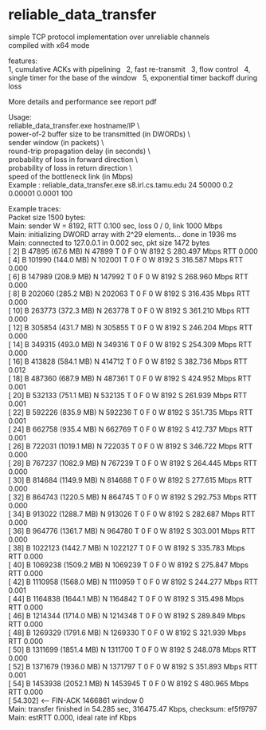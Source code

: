 # reliable_data_transfer
simple TCP protocol implementation over unreliable channels  
compiled with x64 mode  
  
features:  
1, cumulative ACKs with pipelining   
2, fast re-transmit  
3, flow control  
4, single timer for the base of the window  
5, exponential timer backoff during loss  

More details and performance see report pdf  
  
  
Usage:  
reliable_data_transfer.exe hostname/IP \  
         power-of-2 buffer size to be transmitted (in DWORDs) \  
         sender window (in packets) \  
         round-trip propagation delay (in seconds) \  
         probability of loss in forward direction \  
         probability of loss in return direction \  
         speed of the bottleneck link (in Mbps)  
Example : reliable_data_transfer.exe s8.irl.cs.tamu.edu 24 50000 0.2 0.00001 0.0001 100  
  
  
Example traces:  
Packet size 1500 bytes:   
Main:   sender W = 8192, RTT 0.100 sec, loss 0 / 0, link 1000 Mbps   
Main:   initializing DWORD array with 2^29 elements... done in 1936 ms   
Main:   connected to 127.0.0.1 in 0.002 sec, pkt size 1472 bytes  
[ 2] B  47895 (67.6 MB) N       47899 T 0 F 0 W 8192 S 280.497 Mbps RTT 0.000  
[ 4] B  101990 (144.0 MB) N     102001 T 0 F 0 W 8192 S 316.587 Mbps RTT 0.000  
[ 6] B  147989 (208.9 MB) N     147992 T 0 F 0 W 8192 S 268.960 Mbps RTT 0.000  
[ 8] B  202060 (285.2 MB) N     202063 T 0 F 0 W 8192 S 316.435 Mbps RTT 0.000  
[ 10] B 263773 (372.3 MB) N     263778 T 0 F 0 W 8192 S 361.210 Mbps RTT 0.000  
[ 12] B 305854 (431.7 MB) N     305855 T 0 F 0 W 8192 S 246.204 Mbps RTT 0.000  
[ 14] B 349315 (493.0 MB) N     349316 T 0 F 0 W 8192 S 254.309 Mbps RTT 0.000  
[ 16] B 413828 (584.1 MB) N     414712 T 0 F 0 W 8192 S 382.736 Mbps RTT 0.012  
[ 18] B 487360 (687.9 MB) N     487361 T 0 F 0 W 8192 S 424.952 Mbps RTT 0.001  
[ 20] B 532133 (751.1 MB) N     532135 T 0 F 0 W 8192 S 261.939 Mbps RTT 0.001  
[ 22] B 592226 (835.9 MB) N     592236 T 0 F 0 W 8192 S 351.735 Mbps RTT 0.001  
[ 24] B 662758 (935.4 MB) N     662769 T 0 F 0 W 8192 S 412.737 Mbps RTT 0.001  
[ 26] B 722031 (1019.1 MB) N    722035 T 0 F 0 W 8192 S 346.722 Mbps RTT 0.000  
[ 28] B 767237 (1082.9 MB) N    767239 T 0 F 0 W 8192 S 264.445 Mbps RTT 0.000  
[ 30] B 814684 (1149.9 MB) N    814688 T 0 F 0 W 8192 S 277.615 Mbps RTT 0.000  
[ 32] B 864743 (1220.5 MB) N    864745 T 0 F 0 W 8192 S 292.753 Mbps RTT 0.000  
[ 34] B 913022 (1288.7 MB) N    913026 T 0 F 0 W 8192 S 282.687 Mbps RTT 0.000  
[ 36] B 964776 (1361.7 MB) N    964780 T 0 F 0 W 8192 S 303.001 Mbps RTT 0.000  
[ 38] B 1022123 (1442.7 MB) N   1022127 T 0 F 0 W 8192 S 335.783 Mbps RTT 0.000  
[ 40] B 1069238 (1509.2 MB) N   1069239 T 0 F 0 W 8192 S 275.847 Mbps RTT 0.000  
[ 42] B 1110958 (1568.0 MB) N   1110959 T 0 F 0 W 8192 S 244.277 Mbps RTT 0.001  
[ 44] B 1164838 (1644.1 MB) N   1164842 T 0 F 0 W 8192 S 315.498 Mbps RTT 0.000  
[ 46] B 1214344 (1714.0 MB) N   1214348 T 0 F 0 W 8192 S 289.849 Mbps RTT 0.000  
[ 48] B 1269329 (1791.6 MB) N   1269330 T 0 F 0 W 8192 S 321.939 Mbps RTT 0.000   
[ 50] B 1311699 (1851.4 MB) N   1311700 T 0 F 0 W 8192 S 248.078 Mbps RTT 0.000   
[ 52] B 1371679 (1936.0 MB) N   1371797 T 0 F 0 W 8192 S 351.893 Mbps RTT 0.001   
[ 54] B 1453938 (2052.1 MB) N   1453945 T 0 F 0 W 8192 S 480.965 Mbps RTT 0.000   
[ 54.302] <-- FIN-ACK 1466861 window 0   
Main:   transfer finished in 54.285 sec, 316475.47 Kbps, checksum: ef5f9797   
Main:   estRTT 0.000, ideal rate inf Kbps   
